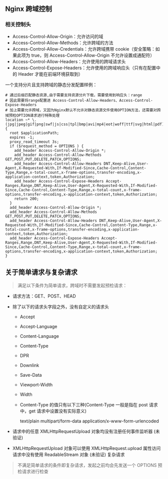 ## Nginx 跨域控制

### 相关控制头

- Access-Control-Allow-Origin：允许访问的域
- Access-Control-Allow-Methods：允许跨域的方法
- Access-Control-Allow-Credentials：允许跨域携带 cookie（安全策略：如果此项为 true，则 Access-Control-Allow-Origin 不允许设置成通配符）
- Access-Control-Allow-Headers：允许使用的跨域请求头
- Access-Control-Expose-Headers：允许使用的跨域响应头（只有在配置中的 Header 才能在前端环境获取到）

一个支持分片且支持跨域的静态分发配置样例：

```nginx
# 通过后缀匹配静态资源,由于需要支持资源分片下载，需要使用到响应头：range
# 因此需要将range配置进 Access-Control-Allow-Headers、Access-Control-Expose-Headers
# 加上需要允许跨域，又因为Nginx默认不允许对静态资源文件使用OPTION方法，还需要对跨域预检OPTION请求进行特殊处理
location ~* \.(jpg|jpeg|gif|png|swf|js|css|tpl|bmp|avi|mp4|eot|woff|ttf|svg|html|pdf)$ {
  root $applicationPath;
  expires -1;
  proxy_read_timeout 3s;
  if ($request_method = OPTIONS ) {
    add_header Access-Control-Allow-Origin *;
    add_header Access-Control-Allow-Methods GET,POST,PUT,DELETE,PATCH,OPTIONS;
    add_header Access-Control-Allow-Headers DNT,Keep-Alive,User-Agent,X-Requested-With,If-Modified-Since,Cache-Control,Content-Type,Range,x-total-count,x-frame-options,transfer-encoding,x-application-context,token,Authorization;
    add_header Access-Control-Expose-Headers Accept-Ranges,Range,DNT,Keep-Alive,User-Agent,X-Requested-With,If-Modified-Since,Cache-Control,Content-Type,Range,x-total-count,x-frame-options,transfer-encoding,x-application-context,token,Authorization;
    return 200;
  }
  add_header Access-Control-Allow-Origin *;
  add_header Access-Control-Allow-Methods GET,POST,PUT,DELETE,PATCH,OPTIONS;
  add_header Access-Control-Allow-Headers DNT,Keep-Alive,User-Agent,X-Requested-With,If-Modified-Since,Cache-Control,Content-Type,Range,x-total-count,x-frame-options,transfer-encoding,x-application-context,token,Authorization;
  add_header Access-Control-Expose-Headers Accept-Ranges,Range,DNT,Keep-Alive,User-Agent,X-Requested-With,If-Modified-Since,Cache-Control,Content-Type,Range,x-total-count,x-frame-options,transfer-encoding,x-application-context,token,Authorization;
}
```

## 关于简单请求与复杂请求

> 满足以下条件为简单请求，跨域时不需要发起预检请求：

- 请求方法：GET、POST、HEAD
- 除了以下的请求头字段之外，没有自定义的请求头

  - Accept
  - Accept-Language
  - Content-Language
  - Content-Type
  - DPR
  - Downlink
  - Save-Data
  - Viewport-Width
  - Width
  - Content-Type 的值只有以下三种(Content-Type 一般是指在 post 请求中，get 请求中设置没有实际意义)

    text/plain
    multipart/form-data
    application/x-www-form-urlencoded

- 请求中的任意 XMLHttpRequestUpload 对象均没有注册任何事件监听器 (未验证)

- XMLHttpRequestUpload 对象可以使用 XMLHttpRequest.upload 属性访问
  请求中没有使用 ReadableStream 对象 (未验证)
  复杂请求

> 不满足简单请求的条件即复杂请求，发起之前均会先发送一个 OPTIONS 预检请求进行检查

